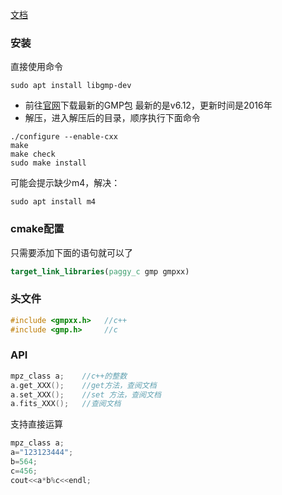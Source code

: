 [文档](https://gmplib.org/manual/index.html#Top) 

### 安装

直接使用命令

```shell
sudo apt install libgmp-dev
```



- 前往[官网](https://gmplib.org/)下载最新的GMP包 最新的是v6.12，更新时间是2016年
- 解压，进入解压后的目录，顺序执行下面命令

```shell
./configure --enable-cxx
make
make check
sudo make install
```

可能会提示缺少m4，解决：

```shell
sudo apt install m4
```



### cmake配置

只需要添加下面的语句就可以了

```cmake
target_link_libraries(paggy_c gmp gmpxx)
```



### 头文件

```c++
#include <gmpxx.h>   //c++
#include <gmp.h>     //c
```

### API

```c++
mpz_class a;    //c++的整数
a.get_XXX();    //get方法，查阅文档
a.set_XXX();    //set 方法，查阅文档
a.fits_XXX();   //查阅文档
```

支持直接运算

```c++
mpz_class a;
a="123123444";
b=564;
c=456;
cout<<a*b%c<<endl;

```

